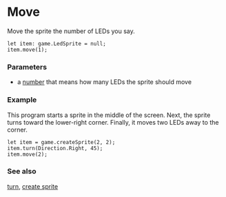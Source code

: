 # Move

Move the sprite the number of LEDs you say.

```sig
let item: game.LedSprite = null;
item.move(1);
```

### Parameters

* a [number](/types/number) that means how many LEDs the sprite should move

### Example

This program starts a sprite in the middle of the screen.
Next, the sprite turns toward the lower-right corner.
Finally, it moves two LEDs away to the corner.

```blocks
let item = game.createSprite(2, 2);
item.turn(Direction.Right, 45);
item.move(2);
```

### See also

[turn](/reference/game/turn),
[create sprite](/reference/game/create-sprite)
